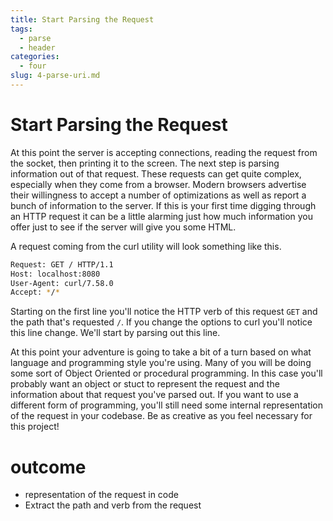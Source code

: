```yaml
---
title: Start Parsing the Request
tags:
  - parse
  - header
categories:
  - four
slug: 4-parse-uri.md
---
```


# Start Parsing the Request

At this point the server is accepting connections, reading the request
from the socket, then printing it to the screen. The next step is
parsing information out of that request. These requests can get quite
complex, especially when they come from a browser. Modern browsers
advertise their willingness to accept a number of optimizations as
well as report a bunch of information to the server. If this is your
first time digging through an HTTP request it can be a little alarming
just how much information you offer just to see if the server will
give you some HTML.

A request coming from the curl utility will look something like this.

``` bash
Request: GET / HTTP/1.1
Host: localhost:8080
User-Agent: curl/7.58.0
Accept: */*
```

Starting on the first line you'll notice the HTTP verb of this request
`GET` and the path that's requested `/`. If you change the options to
curl you'll notice this line change. We'll start by parsing out this
line.

At this point your adventure is going to take a bit of a turn based on
what language and programming style you're using. Many of you will be
doing some sort of Object Oriented or procedural programming. In this
case you'll probably want an object or stuct to represent the request
and the information about that request you've parsed out. If you want
to use a different form of programming, you'll still need some
internal representation of the request in your codebase. Be as
creative as you feel necessary for this project!

# outcome

* representation of the request in code
* Extract the path and verb from the request
